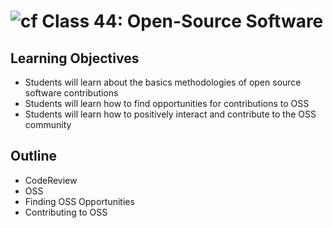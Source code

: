 # ![cf](http://i.imgur.com/7v5ASc8.png) Class 44: Open-Source Software

## Learning Objectives

- Students will learn about the basics methodologies of open source software contributions
- Students will learn how to find opportunities for contributions to OSS
- Students will learn how to positively interact and contribute to the OSS community

## Outline
- CodeReview
- OSS
- Finding OSS Opportunities
- Contributing to OSS
<!-- [Hyperlinks]{:target="_blank"} -->


<!-- links -->
<!-- [Hyperlinks]: To supporting materials -->

